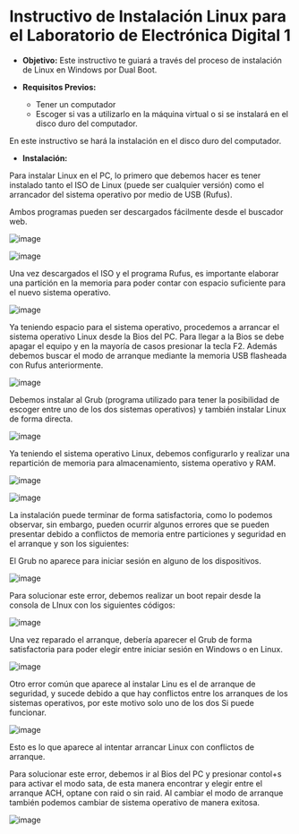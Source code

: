 # Instructivo de Instalación Linux para el Laboratorio de Electrónica Digital 1

- **Objetivo:** Este instructivo te guiará a través del proceso de instalación de Linux en Windows por Dual Boot.

- **Requisitos Previos:**
   - Tener un computador
   - Escoger si vas a utilizarlo en la máquina virtual o si se instalará en el disco duro del computador.

En este instructivo se hará la instalación en el disco duro del computador.

- **Instalación:**

Para instalar Linux en el PC, lo primero que debemos hacer es tener instalado tanto el ISO de Linux (puede ser cualquier versión) como el arrancador del sistema operativo por medio de USB (Rufus).

Ambos programas pueden ser descargados fácilmente desde el buscador web.

![image](https://github.com/angelesmes/Lab.Digital1/assets/143465169/7b72a1d1-b004-496f-aa2f-66438859c724)

![image](https://github.com/angelesmes/Lab.Digital1/assets/143465169/5c2f8a6a-9ce2-4131-abb5-e58b0021cea3)

Una vez descargados el ISO y el programa Rufus, es importante elaborar una partición en la memoria para poder contar con espacio suficiente para el nuevo sistema operativo.

![image](https://github.com/angelesmes/Lab.Digital1/assets/143465169/a29cac5d-8e05-4e56-98c2-ce3652273cb7)

Ya teniendo espacio para el sistema operativo, procedemos a arrancar el sistema operativo Linux desde la Bios del PC. Para llegar a la Bios se debe apagar el equipo y en la mayoría de casos presionar la tecla F2. Además debemos buscar el modo de arranque mediante la memoria USB flasheada con Rufus anteriormente.

![image](https://github.com/angelesmes/Lab.Digital1/assets/143465169/3acc68f8-bb9f-4c32-b61c-5e93dfc3198f)

Debemos instalar al Grub (programa utilizado para tener la posibilidad de escoger entre uno de los dos sistemas operativos) y también instalar Linux de forma directa. 

![image](https://github.com/angelesmes/Lab.Digital1/assets/143465169/4773cbef-ecd0-4b86-a2da-89eb75765788)

Ya teniendo el sistema operativo Linux, debemos configurarlo y realizar una repartición de memoria para almacenamiento, sistema operativo y RAM.

![image](https://github.com/angelesmes/Lab.Digital1/assets/143465169/4bf6674c-7e6b-431a-808a-4b987a66e314)

![image](https://github.com/angelesmes/Lab.Digital1/assets/143465169/e0e6f060-f5d9-4533-bf0d-3dfd46e9dd34)

La instalación puede terminar de forma satisfactoria, como lo podemos observar, sin embargo, pueden ocurrir algunos errores que se pueden presentar debido a conflictos de memoria entre particiones y seguridad en el arranque y son los siguientes:

El Grub no aparece para iniciar sesión en alguno de los dispositivos.

![image](https://github.com/angelesmes/Lab.Digital1/assets/143465169/f858fdd3-3208-463a-9a30-dcc257c140dd)

Para solucionar este error, debemos realizar un boot repair desde la consola de LInux con los siguientes códigos:

![image](https://github.com/angelesmes/Lab.Digital1/assets/143465169/37bf1cb4-8e2c-4b32-bf37-fbda74763fe5)

Una vez reparado el arranque, debería aparecer el Grub de forma satisfactoria para poder elegir entre iniciar sesión en Windows o en Linux. 

![image](https://github.com/angelesmes/Lab.Digital1/assets/143465169/d4c8dbce-2d94-4005-9494-9ab16e4ca3f4)

Otro error común que aparece al instalar Linu es el de arranque de seguridad, y sucede debido a que hay conflictos entre los arranques de los sistemas operativos, por este motivo solo uno de los dos Si puede funcionar. 

![image](https://github.com/angelesmes/Lab.Digital1/assets/143465169/9744e917-75a8-457c-bfc1-657df9b42782)

Esto es lo que aparece al intentar arrancar Linux con conflictos de arranque. 

Para solucionar este error, debemos ir al Bios del PC y presionar contol+s para activar el modo sata, de esta manera encontrar y elegir entre el arranque ACH, optane con raid o sin raid. Al cambiar el modo de arranque también podemos cambiar de sistema operativo de manera exitosa.

![image](https://github.com/angelesmes/Lab.Digital1/assets/143465169/756d0344-136f-4969-8cd6-6dc265b004f0)
